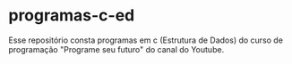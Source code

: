 # programas-c-ed
Esse repositório consta programas em c (Estrutura de Dados) do curso de programação "Programe seu futuro" do canal do Youtube. 
